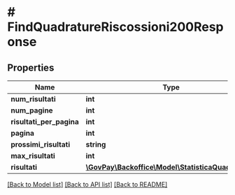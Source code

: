 # # FindQuadratureRiscossioni200Response

## Properties

Name | Type | Description | Notes
------------ | ------------- | ------------- | -------------
**num_risultati** | **int** |  | [optional]
**num_pagine** | **int** |  | [optional]
**risultati_per_pagina** | **int** |  | [optional]
**pagina** | **int** |  | [optional]
**prossimi_risultati** | **string** |  | [optional]
**max_risultati** | **int** |  | [optional]
**risultati** | [**\GovPay\Backoffice\Model\StatisticaQuadratura[]**](StatisticaQuadratura.md) |  |

[[Back to Model list]](../../README.md#models) [[Back to API list]](../../README.md#endpoints) [[Back to README]](../../README.md)
